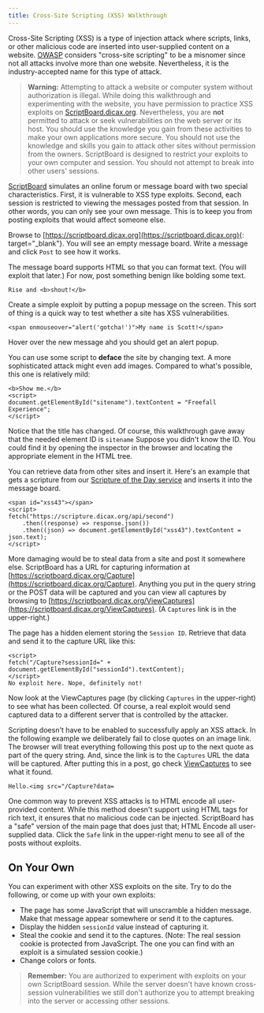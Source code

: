 ```yaml
---
title: Cross-Site Scripting (XSS) Walkthrough
---
```

Cross-Site Scripting (XSS) is a type of injection attack where scripts, links, or other malicious code are inserted into user-supplied content on a website. [OWASP](https://owasp.org/) considers "cross-site scripting" to be a misnomer since not all attacks involve more than one website. Nevertheless, it is the industry-accepted name for this type of attack.

> **Warning:** Attempting to attack a website or computer system without authorization is illegal. While doing this walkthrough and experimenting with the website, you have permission to practice XSS exploits on [ScriptBoard.dicax.org](https://scriptboard.dicax.org). Nevertheless, you are **not** permitted to attack or seek vulnerabilities on the web server or its host. You should use the knowledge you gain from these activities to make your own applications more secure. You should not use the knowledge and skills you gain to attack other sites without permission from the owners. ScriptBoard is designed to restrict your exploits to your own computer and session. You should not attempt to break into other users' sessions.

[ScriptBoard](https://scriptboard.dicax.org) simulates an online forum or message board with two special characteristics. First, it is vulnerable to XSS type exploits. Second, each session is restricted to viewing the messages posted from that session. In other words, you can only see your own message. This is to keep you from posting exploits that would affect someone else.

Browse to [https://scriptboard.dicax.org](https://scriptboard.dicax.org){: target="_blank"}. You will see an empty message board. Write a message and click `Post` to see how it works.

The message board supports HTML so that you can format text. (You will exploit that later.) For now, post something benign like bolding some text.

```
Rise and <b>shout!</b>
```

Create a simple exploit by putting a popup message on the screen. This sort of thing is a quick way to test whether a site has XSS vulnerabilities.

```
<span onmouseover="alert('gotcha!')">My name is Scott!</span>
```

Hover over the new message ahd you should get an alert popup.

You can use some script to **deface** the site by changing text. A more sophisticated attack might even add images. Compared to what's possible, this one is relatively mild:

```
<b>Show me.</b>
<script>
document.getElementById("sitename").textContent = "Freefall Experience";
</script>
```

Notice that the title has changed. Of course, this walkthrough gave away that the needed element ID is `sitename` Suppose you didn't know the ID. You could find it by opening the inspector in the browser and locating the appropriate element in the HTML tree.

You can retrieve data from other sites and insert it. Here's an example that gets a scripture from our [Scripture of the Day service](https://scripture.dicax.org) and inserts it into the message board.

```
<span id="xss43"></span>
<script>
fetch("https://scripture.dicax.org/api/second")
    .then((response) => response.json())
    .then((json) => document.getElementById("xss43").textContent = json.text);
</script>
```

More damaging would be to steal data from a site and post it somewhere else. ScriptBoard has a URL for capturing information at [https://scriptboard.dicax.org/Capture](https://scriptboard.dicax.org/Capture). Anything you put in the query string or the POST data will be captured and you can view all captures by browsing to [https://scriptboard.dicax.org/ViewCaptures](https://scriptboard.dicax.org/ViewCaptures). (A `Captures` link is in the upper-right.)

The page has a hidden element storing the `Session ID`. Retrieve that data and send it to the capture URL like this:

```
<script>
fetch("/Capture?sessionId=" + document.getElementById("sessionId").textContent);
</script>
No exploit here. Nope, definitely not!
```

Now look at the ViewCaptures page (by clicking `Captures` in the upper-right) to see what has been collected. Of course, a real exploit would send captured data to a different server that is controlled by the attacker.

Scripting doesn't have to be enabled to successfully apply an XSS attack. In the following example we deliberately fail to close quotes on an image link. The browser will treat everything following this post up to the next quote as part of the query string. And, since the link is to the `Captures` URL the data will be captured. After putting this in a post, go check [ViewCaptures](https://scriptboard.dicax.org/ViewCaptures) to see what it found.

```
Hello.<img src="/Capture?data=
```

One common way to prevent XSS attacks is to HTML encode all user-provided content. While this method doesn't support using HTML tags for rich text, it ensures that no malicious code can be injected. ScriptBoard has a "safe" version of the main page that does just that; HTML Encode all user-supplied data. Click the `Safe` link in the upper-right menu to see all of the posts without exploits.

## On Your Own

You can experiment with other XSS exploits on the site. Try to do the following, or come up with your own exploits:

* The page has some JavaScript that will unscramble a hidden message. Make that message appear somewhere or send it to the captures.
* Display the hidden `sessionId` value instead of capturing it.
* Steal the cookie and send it to the captures. (Note: The real session cookie is protected from JavaScript. The one you can find with an exploit is a simulated session cookie.)
* Change colors or fonts.

> **Remember:** You are authorized to experiment with exploits on your own ScriptBoard session. While the server doesn't have known cross-session vulnerabilities we still don't authorize you to attempt breaking into the server or accessing other sessions.